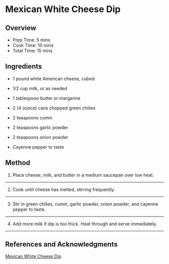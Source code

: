 # Mexican White Cheese Dip

## Overview

- Prep Time: 5 mins
- Cook Time: 10 mins
- Total Time: 15 mins

## Ingredients

- 1 pound white American cheese, cubed

- 1/2 cup milk, or as needed

- 1 tablespoon butter or margarine

- 2 (4 ounce) cans chopped green chilies

- 2 teaspoons cumin

- 2 teaspoons garlic powder

- 2 teaspoons onion powder

- Cayenne pepper to taste

## Method

1. Place cheese, milk, and butter in a medium saucepan over low heat.
---
2. Cook until cheese has melted, stirring frequently.
---
3. Stir in green chilies, cumin, garlic powder, onion powder, and cayenne pepper to taste.
---
4. Add more milk if dip is too thick. Heat through and serve immediately.
---

## References and Acknowledgments

[Mexican White Cheese Dip](http://allrecipes.com/Recipe/Mexican-White-Cheese-DipSauce/Detail.aspx)
